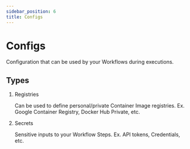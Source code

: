 ```yaml
---
sidebar_position: 6
title: Configs
---
```


# Configs

Configuration that can be used by your Workflows during executions.

## Types

1. Registries

    Can be used to define personal/private Container Image registries.
    Ex. Google Container Registry, Docker Hub Private, etc.

2. Secrets

    Sensitive inputs to your Workflow Steps.
    Ex. API tokens, Credentials, etc.